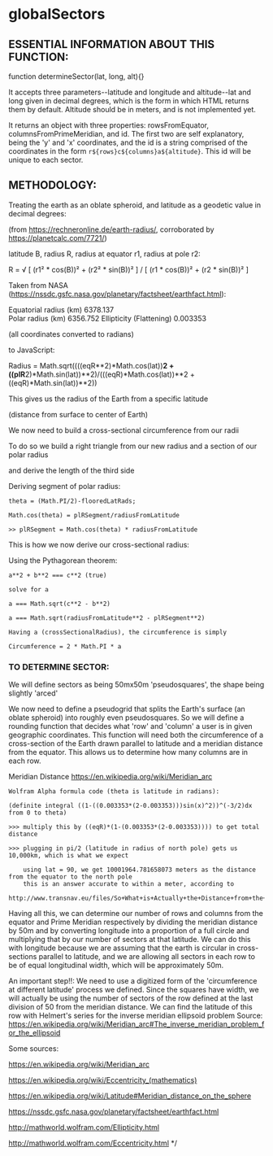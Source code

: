 # globalSectors

## ESSENTIAL INFORMATION ABOUT THIS FUNCTION:
function determineSector(lat, long, alt){}

It accepts three parameters--latitude and longitude and altitude--lat and long given in decimal degrees, which is
the form in which HTML returns them by default. Altitude should be in meters, and is not implemented yet.

It returns an object with three properties: rowsFromEquator, columnsFromPrimeMeridian, and id.
The first two are self explanatory, being the 'y' and 'x' coordinates, and the id is a string
comprised of the coordinates in the form `r${rows}c${columns}a${altitude}`.
This id will be unique to each sector.

## METHODOLOGY:
Treating the earth as an oblate spheroid, and latitude as a geodetic value in decimal degrees:

(from https://rechneronline.de/earth-radius/, corroborated by https://planetcalc.com/7721/)

latitude B, radius R, radius at equator r1, radius at pole r2:

R = √ [ (r1² * cos(B))² + (r2² * sin(B))² ] / [ (r1 * cos(B))² + (r2 * sin(B))² ]


Taken from NASA (https://nssdc.gsfc.nasa.gov/planetary/factsheet/earthfact.html):

Equatorial radius (km)	        6378.137    
Polar radius (km)               6356.752 
Ellipticity (Flattening)        0.003353  

(all coordinates converted to radians)

to JavaScript:

  Radius = Math.sqrt((((eqR**2)*Math.cos(lat))**2 + ((plR**2)*Math.sin(lat))**2)/(((eqR)*Math.cos(lat))**2 +     ((eqR)*Math.sin(lat))**2))

This gives us the radius of the Earth from a specific latitude

  (distance from surface to center of Earth)
  
We now need to build a cross-sectional circumference from our radii

  To do so we build a right triangle from our new radius and a section of our polar radius
  
  and derive the length of the third side

  Deriving segment of polar radius:
  
    theta = (Math.PI/2)-flooredLatRads;
    
    Math.cos(theta) = plRSegment/radiusFromLatitude
    
    >> plRSegment = Math.cos(theta) * radiusFromLatitude

This is how we now derive our cross-sectional radius:

  Using the Pythagorean theorem:
  
    a**2 + b**2 === c**2 (true)
    
    solve for a
    
    a === Math.sqrt(c**2 - b**2)
    
    a === Math.sqrt(radiusFromLatitude**2 - plRSegment**2)
    
    Having a (crossSectionalRadius), the circumference is simply
    
    Circumference = 2 * Math.PI * a

### TO DETERMINE SECTOR:
We will define sectors as being 50mx50m 'pseudosquares', the shape being slightly 'arced'

We now need to define a pseudogrid that splits the Earth's surface (an oblate spheroid)
  into roughly even pseudosquares. So we will define a rounding function that decides
  what 'row' and 'column' a user is in given geographic coordinates. This function will need
  both the circumference of a cross-section of the Earth drawn parallel to latitude and
  a meridian distance from the equator. This allows us to determine how many columns are in
  each row.

  Meridian Distance https://en.wikipedia.org/wiki/Meridian_arc
  
    Wolfram Alpha formula code (theta is latitude in radians):
    
    (definite integral ((1-((0.003353*(2-0.003353)))sin(x)^2))^(-3/2)dx from 0 to theta)
    
    >>> multiply this by ((eqR)*(1-(0.003353*(2-0.003353)))) to get total distance
    
    >>> plugging in pi/2 (latitude in radius of north pole) gets us 10,000km, which is what we expect

        using lat = 90, we get 10001964.781658073 meters as the distance from the equator to the north pole
        this is an answer accurate to within a meter, according to 
        http://www.transnav.eu/files/So+What+is+Actually+the+Distance+from+the+Equator+to+the+Pole+%C3%A2%E2%82%AC%E2%80%9C+Overview+of+the+Meridian+Distance+Approximations,435.pdf

  Having all this, we can determine our number of rows and columns from the equator
    and Prime Meridian respectively by dividing the meridian distance by 50m and by converting
    longitude into a proportion of a full circle and multiplying that by our number of sectors
    at that latitude. We can do this with longitude because we are assuming that the earth is
    circular in cross-sections parallel to latitude, and we are allowing all sectors in each row
    to be of equal longitudinal width, which will be approximately 50m.

  An important step!!: We need to use a digitized form of the 'circumference at different latitude'
    process we defined. Since the squares have width, we will actually be using the number of sectors of
    the row defined at the last division of 50 from the meridian distance.
    We can find the latitude of this row with Helmert's series for the inverse meridian ellipsoid problem
    Source: https://en.wikipedia.org/wiki/Meridian_arc#The_inverse_meridian_problem_for_the_ellipsoid


Some sources:

https://en.wikipedia.org/wiki/Meridian_arc

https://en.wikipedia.org/wiki/Eccentricity_(mathematics)

https://en.wikipedia.org/wiki/Latitude#Meridian_distance_on_the_sphere

https://nssdc.gsfc.nasa.gov/planetary/factsheet/earthfact.html

http://mathworld.wolfram.com/Ellipticity.html

http://mathworld.wolfram.com/Eccentricity.html
*/
